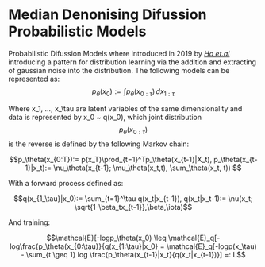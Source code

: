 # Median Denonising Difussion Probabilistic Models
Probabilistic Difussion Models where introduced in 2019 by *[Ho et.al](https://arxiv.org/abs/2006.11239)* introducing a pattern for distribution learning via the addition and extracting of gaussian noise into the distribution. 
The following models can be represented as: 
  $$p_\theta(x_0) := \int p_\theta(x_{0:\tau}) \,dx_{1:\tau}$$
  
Where x_1, ..., x_\tau are latent variables of the same dimensionality and data is represented by x_0 ~ q(x_0), which joint distribution 
$$p_\theta(x_{0:\tau})$$ is the reverse is defined by the following Markov chain: 
```math
p_\theta(x_{0:T}):= p(x_T)\prod_{t=1}^Tp_\theta(x_{t-1}|X_t),  p_\theta(x_{t-1}|x_t):= \nu_\theta(x_{t-1}; \mu_\theta(x_t,t), \sum_\theta(x_t, t))     
```
With a forward process defined as: 

$$q(x_{1_\tau}|x_0):= \sum_{t=1}^\tau q(x_t|x_{t-1}), q(x_t|x_t-1):= \nu(x_t; \sqrt{1-\beta_tx_{t-1}},\beta,\iota)$$

And training: 
```math 
\mathcal{E}[-logp_\theta(x_0) \leq \mathcal{E}_q[-log\frac{p_\theta(x_{0:\tau}}{q(x_{1:\tau}|x_0} = \mathcal{E}_q[-logp(x_\tau) - \sum_{t \geq 1} log \frac{p_\theta(x_{t-1}|x_t}{q(x_t|x_{t-1})}] =: L
```


